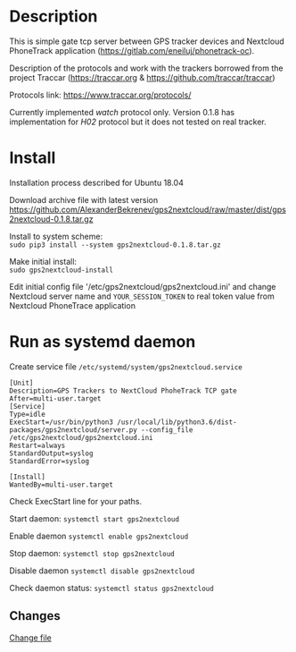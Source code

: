 Description
===========
This is simple gate tcp server between GPS tracker devices and Nextcloud PhoneTrack application (https://gitlab.com/eneiluj/phonetrack-oc).

Description of the protocols and work with the trackers borrowed from the project Traccar (https://traccar.org & https://github.com/traccar/traccar)

Protocols link: https://www.traccar.org/protocols/

Currently implemented _watch_ protocol only.
Version 0.1.8 has implementation for _H02_ protocol but it does not tested on real tracker.

Install
=======
Installation process described for Ubuntu 18.04

Download archive file with latest version\
https://github.com/AlexanderBekrenev/gps2nextcloud/raw/master/dist/gps2nextcloud-0.1.8.tar.gz

Install to system scheme: \
`sudo pip3 install --system gps2nextcloud-0.1.8.tar.gz`

Make initial install: \
`sudo gps2nextcloud-install `

Edit initial config file '/etc/gps2nextcloud/gps2nextcloud.ini' and change Nextcloud server name and `YOUR_SESSION_TOKEN` to real token value from Nextcloud PhoneTrace application

Run as systemd daemon
=====================
Create service file
`/etc/systemd/system/gps2nextcloud.service`
```
[Unit]
Description=GPS Trackers to NextCloud PhoheTrack TCP gate
After=multi-user.target
[Service]
Type=idle
ExecStart=/usr/bin/python3 /usr/local/lib/python3.6/dist-packages/gps2nextcloud/server.py --config_file /etc/gps2nextcloud/gps2nextcloud.ini
Restart=always
StandardOutput=syslog
StandardError=syslog

[Install]
WantedBy=multi-user.target
```
Check ExecStart line for your paths.

Start daemon: `systemctl start gps2nextcloud`

Enable daemon `systemctl enable gps2nextcloud`

Stop daemon: `systemctl stop gps2nextcloud`

Disable daemon `systemctl disable gps2nextcloud`

Check daemon status: `systemctl status gps2nextcloud`


Changes
-------

[Change file](CHANGES.md)
